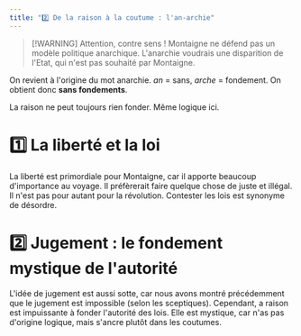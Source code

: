 ```yaml
---
title: "2️⃣ De la raison à la coutume : l'an-archie"
---
```


> [!WARNING] Attention, contre sens !
> Montaigne ne défend pas un modèle politique anarchique. L'anarchie voudrais une disparition de l'Etat, qui n'est pas souhaité par Montaigne.

On revient à l'origine du mot anarchie. $an$ = sans, $arche$ = fondement. On obtient donc **sans fondements**.

La raison ne peut toujours rien fonder. Même logique ici. 

# 1️⃣ La liberté et la loi
La liberté est primordiale pour Montaigne, car il apporte beaucoup d'importance au voyage. Il préfèrerait faire quelque chose de juste et illégal. Il n'est pas pour autant pour la révolution. Contester les lois est synonyme de désordre. 
# 2️⃣ Jugement : le fondement mystique de l'autorité
L'idée de jugement est aussi sotte, car nous avons montré précédemment que le jugement est impossible (selon les sceptiques). Cependant, a raison est impuissante à fonder l'autorité des lois. Elle est mystique, car n'as pas d'origine logique, mais s'ancre plutôt dans les coutumes.